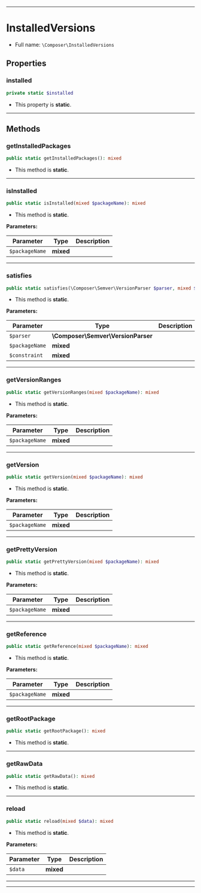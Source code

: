 ***

# InstalledVersions





* Full name: `\Composer\InstalledVersions`



## Properties


### installed



```php
private static $installed
```



* This property is **static**.


***

## Methods


### getInstalledPackages



```php
public static getInstalledPackages(): mixed
```



* This method is **static**.







***

### isInstalled



```php
public static isInstalled(mixed $packageName): mixed
```



* This method is **static**.




**Parameters:**

| Parameter | Type | Description |
|-----------|------|-------------|
| `$packageName` | **mixed** |  |




***

### satisfies



```php
public static satisfies(\Composer\Semver\VersionParser $parser, mixed $packageName, mixed $constraint): mixed
```



* This method is **static**.




**Parameters:**

| Parameter | Type | Description |
|-----------|------|-------------|
| `$parser` | **\Composer\Semver\VersionParser** |  |
| `$packageName` | **mixed** |  |
| `$constraint` | **mixed** |  |




***

### getVersionRanges



```php
public static getVersionRanges(mixed $packageName): mixed
```



* This method is **static**.




**Parameters:**

| Parameter | Type | Description |
|-----------|------|-------------|
| `$packageName` | **mixed** |  |




***

### getVersion



```php
public static getVersion(mixed $packageName): mixed
```



* This method is **static**.




**Parameters:**

| Parameter | Type | Description |
|-----------|------|-------------|
| `$packageName` | **mixed** |  |




***

### getPrettyVersion



```php
public static getPrettyVersion(mixed $packageName): mixed
```



* This method is **static**.




**Parameters:**

| Parameter | Type | Description |
|-----------|------|-------------|
| `$packageName` | **mixed** |  |




***

### getReference



```php
public static getReference(mixed $packageName): mixed
```



* This method is **static**.




**Parameters:**

| Parameter | Type | Description |
|-----------|------|-------------|
| `$packageName` | **mixed** |  |




***

### getRootPackage



```php
public static getRootPackage(): mixed
```



* This method is **static**.







***

### getRawData



```php
public static getRawData(): mixed
```



* This method is **static**.







***

### reload



```php
public static reload(mixed $data): mixed
```



* This method is **static**.




**Parameters:**

| Parameter | Type | Description |
|-----------|------|-------------|
| `$data` | **mixed** |  |




***


***

